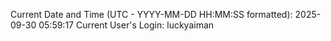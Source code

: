Current Date and Time (UTC - YYYY-MM-DD HH:MM:SS formatted): 2025-09-30 05:59:17
Current User's Login: luckyaiman
